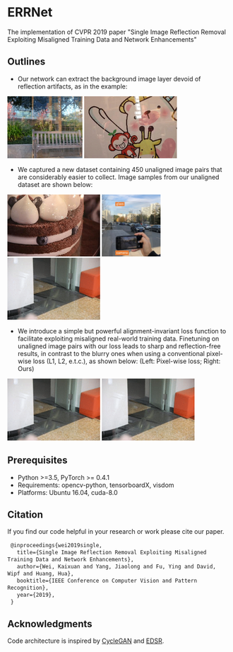 # ERRNet

The implementation of CVPR 2019 paper "Single Image Reflection Removal Exploiting Misaligned Training Data and Network Enhancements"


## Outlines

* Our network can extract the background image layer devoid of reflection artifacts, as in the example:

<img src="imgs/animation2.gif" height="140px"/> 
<img src="imgs/animation1.gif" height="140px"/> 

* We captured a new dataset containing 450 unaligned image pairs that are considerably easier to collect.
Image samples from our unaligned dataset are shown below:

<img src="imgs/unaligned1.gif" height="140px"/> 
<!-- <img src="imgs/datacollection_cvpr18.jpg" height="140px"/>    -->
<img src="imgs/datacollection_ours.jpg" height="140px"/>   
<img src="imgs/unaligned2.gif" height="140px"/> 

* We introduce a simple but powerful alignment-invariant loss function to facilitate exploiting misaligned real-world training data. Finetuning on unaligned image pairs with our loss leads to sharp and reflection-free results, in contrast to the blurry ones when using a conventional pixel-wise loss (L1, L2, e.t.c.), as shown below: (Left: Pixel-wise loss; Right: Ours)

<img src="imgs/unaligned_pixel.gif" height="140px"/>   
<img src="imgs/unaligned_ours.gif" height="140px"/>   


## Prerequisites
* Python >=3.5, PyTorch >= 0.4.1
* Requirements: opencv-python, tensorboardX, visdom
* Platforms: Ubuntu 16.04, cuda-8.0

## Citation

If you find our code helpful in your research or work please cite our paper.

```
 @inproceedings{wei2019single,
   title={Single Image Reflection Removal Exploiting Misaligned Training Data and Network Enhancements},
   author={Wei, Kaixuan and Yang, Jiaolong and Fu, Ying and David, Wipf and Huang, Hua},
   booktitle={IEEE Conference on Computer Vision and Pattern Recognition},
   year={2019},
 }
```

## Acknowledgments
Code architecture is inspired by [CycleGAN](https://github.com/junyanz/pytorch-CycleGAN-and-pix2pix) and [EDSR](https://github.com/thstkdgus35/EDSR-PyTorch). 
